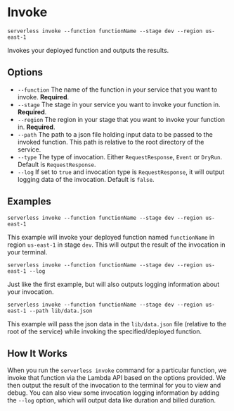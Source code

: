 # Invoke

```
serverless invoke --function functionName --stage dev --region us-east-1
```

Invokes your deployed function and outputs the results.

## Options
- `--function` The name of the function in your service that you want to invoke. **Required**.
- `--stage` The stage in your service you want to invoke your function in. **Required**.
- `--region` The region in your stage that you want to invoke your function in. **Required**.
- `--path` The path to a json file holding input data to be passed to the invoked function. This path is relative to the root directory of the service.
- `--type` The type of invocation. Either `RequestResponse`, `Event` or `DryRun`. Default is `RequestResponse`.
- `--log` If set to `true` and invocation type is `RequestResponse`, it will output logging data of the invocation. Default is `false`.

## Examples

```
serverless invoke --function functionName --stage dev --region us-east-1
```

This example will invoke your deployed function named `functionName` in region `us-east-1` in stage `dev`. This will output the result of the invocation in your terminal.

```
serverless invoke --function functionName --stage dev --region us-east-1 --log
```

Just like the first example, but will also outputs logging information about your invocation.

```
serverless invoke --function functionName --stage dev --region us-east-1 --path lib/data.json
```

This example will pass the json data in the `lib/data.json` file (relative to the root of the service) while invoking the specified/deployed function.

## How It Works
When you run the `serverless invoke` command for a particular function, we invoke that function via the Lambda API based on the options provided. We then output the result of the invocation to the terminal for you to view and debug. You can also view some invocation logging information by adding the `--log` option, which will output data like duration and billed duration.